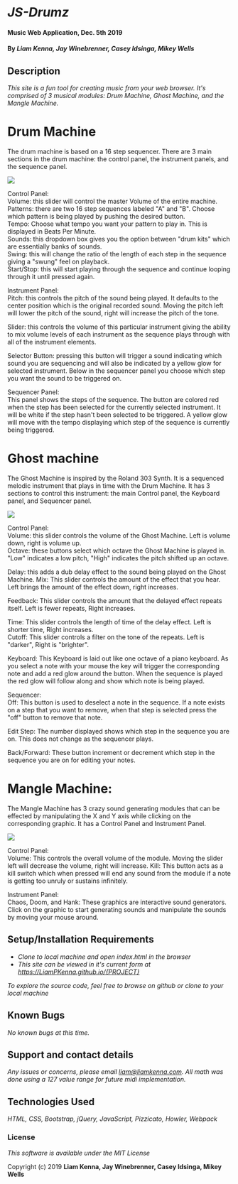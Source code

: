 # _JS-Drumz_

#### Music Web Application, Dec. 5th 2019

#### By _**Liam Kenna, Jay Winebrenner, Casey Idsinga, Mikey Wells**_

## Description

_This site is a fun tool for creating music from your web browser.  It's comprised of 3 musical modules: Drum Machine, Ghost Machine, and the Mangle Machine._

# Drum Machine

The drum machine is based on a 16 step sequencer. There are 3 main sections in the drum machine: the control panel, the instrument panels, and the sequence panel.  

![](https://media.giphy.com/media/dwEwj0CreSKSdY6ZJc/giphy.gif)

Control Panel: <br>
  Volume: this slider will control the master Volume of the entire machine.<br>
  Patterns: there are two 16 step sequences labeled "A" and "B".  Choose which pattern is being played by pushing the desired button.<br>
  Tempo: Choose what tempo you want your pattern to play in.  This is displayed in Beats Per Minute.<br>
  Sounds: this dropdown box gives you the option between "drum kits" which are essentially banks of sounds.<br>
  Swing: this will change the ratio of the length of each step in the sequence giving a "swung" feel on playback.<br>
  Start/Stop: this will start playing through the sequence and continue looping through it until pressed again.

Instrument Panel: <br>
  Pitch: this controls the pitch of the sound being played.  It defaults to the center position which is the original recorded sound.  Moving the pitch left will lower the pitch of the sound, right will increase the pitch of the tone.<br>

  Slider: this controls the volume of this particular instrument giving the ability to mix volume levels of each instrument as the sequence plays through with all of the instrument elements.<br>

  Selector Button: pressing this button will trigger a sound indicating which sound you are sequencing and will also be indicated by a yellow glow for selected instrument.  Below in the sequencer panel you choose which step you want the sound to be triggered on.

Sequencer Panel: <br>
  This panel shows the steps of the sequence.  The button are colored red when the step has been selected for the currently selected instrument.  It will be white if the step hasn't been selected to be triggered.  A yellow glow will move with the tempo displaying which step of the sequence is currently being triggered.

# Ghost machine

The Ghost Machine is inspired by the Roland 303 Synth.  It is a sequenced melodic instrument that plays in time with the Drum Machine.  It has 3 sections to control this instrument: the main Control panel, the Keyboard panel, and Sequencer panel.

![](https://media.giphy.com/media/eNSjIiEcelsABSdxBD/giphy.gif)

Control Panel: <br>
  Volume: this slider controls the volume of the Ghost Machine.  Left is volume down, right is volume up.<br>
  Octave: these buttons select which octave the Ghost Machine is played in. "Low" indicates a low pitch, "High" indicates the pitch shifted up an octave.<br>

  Delay: this adds a dub delay effect to the sound being played on the Ghost Machine.
  Mix: This slider controls the amount of the effect that you hear.  Left brings the amount of the effect down, right increases.<br>

  Feedback: This slider controls the amount that the delayed effect repeats itself.  Left is fewer repeats, Right increases.<br>

  Time: This slider controls the length of time of the delay effect.  Left is shorter time, Right increases.<br>
  Cutoff: This slider controls a filter on the tone of the repeats.  Left is "darker", Right is "brighter".<br>

Keyboard: This Keyboard is laid out like one octave of a piano keyboard.  As you select a note with your mouse the key will trigger the corresponding note and add a red glow around the button.  When the sequence is played the red glow will follow along and show which note is being played.

Sequencer: <br>
  Off: This button is used to deselect a note in the sequence.  If a note exists on a step that you want to remove, when that step is selected press the "off" button to remove that note.

  Edit Step: The number displayed shows which step in the sequence you are on.  This does not change as the sequencer plays.

  Back/Forward: These button increment or decrement which step in the sequence you are on for editing your notes.


# Mangle Machine:

The Mangle Machine has 3 crazy sound generating modules that can be effected by manipulating the X and Y axis while clicking on the corresponding graphic.  It has a Control Panel and Instrument Panel.

![](https://media.giphy.com/media/l3BwmswCfKCzwJNi06/giphy.gif)

Control Panel: <br>
  Volume: This controls the overall volume of the module.  Moving the slider left will decrease the volume, right will increase.
  Kill: This button acts as a kill switch which when pressed will end any sound from the module if a note is getting too unruly or sustains infinitely.

  Instrument Panel: <br>
    Chaos, Doom, and Hank: These graphics are interactive sound generators.  Click on the graphic to start generating sounds and manipulate the sounds by moving your mouse around.






## Setup/Installation Requirements

* _Clone to local machine and open index.html in the browser_
* _This site can be viewed in it's current form at https://LiamPKenna.github.io/{PROJECT}_


_To explore the source code, feel free to browse on github or clone to your local machine_

## Known Bugs

_No known bugs at this time._

## Support and contact details

_Any issues or concerns, please email liam@liamkenna.com.  All math was done using a 127 value range for future midi implementation._

## Technologies Used

_HTML, CSS, Bootstrap, jQuery, JavaScript, Pizzicato, Howler, Webpack_

### License

*This software is available under the MIT License*

Copyright (c) 2019 **Liam Kenna, Jay Winebrenner, Casey Idsinga, Mikey Wells**

